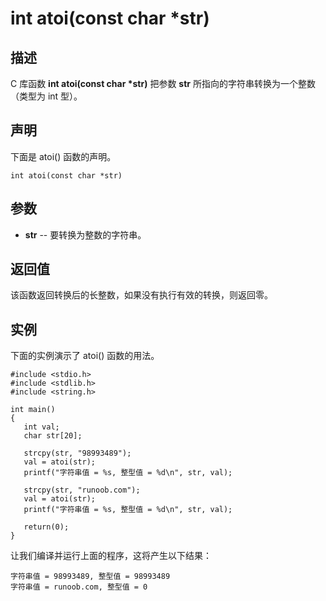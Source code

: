 # int atoi(const char *str)

## 描述

C 库函数 **int atoi(const char \*str)** 把参数 **str** 所指向的字符串转换为一个整数（类型为 int 型）。

## 声明

下面是 atoi() 函数的声明。

```
int atoi(const char *str)
```

## 参数

- **str** -- 要转换为整数的字符串。

## 返回值

该函数返回转换后的长整数，如果没有执行有效的转换，则返回零。

## 实例

下面的实例演示了 atoi() 函数的用法。

```
#include <stdio.h>
#include <stdlib.h>
#include <string.h>

int main()
{
   int val;
   char str[20];
   
   strcpy(str, "98993489");
   val = atoi(str);
   printf("字符串值 = %s, 整型值 = %d\n", str, val);

   strcpy(str, "runoob.com");
   val = atoi(str);
   printf("字符串值 = %s, 整型值 = %d\n", str, val);

   return(0);
}
```

让我们编译并运行上面的程序，这将产生以下结果：

```
字符串值 = 98993489, 整型值 = 98993489
字符串值 = runoob.com, 整型值 = 0
```